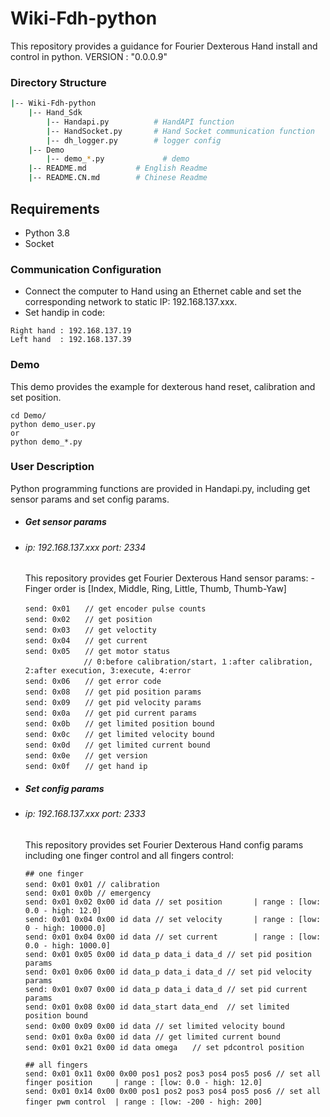 # Wiki-Fdh-python

This repository provides a guidance for Fourier Dexterous Hand install and control in python. VERSION : "0.0.0.9"


### Directory Structure


```bash
|-- Wiki-Fdh-python
    |-- Hand_Sdk
        |-- Handapi.py          # HandAPI function
        |-- HandSocket.py       # Hand Socket communication function
        |-- dh_logger.py        # logger config
    |-- Demo
        |-- demo_*.py             # demo 
    |-- README.md           # English Readme
    |-- README.CN.md        # Chinese Readme
```
## Requirements

- Python 3.8
- Socket


### Communication Configuration
- Connect the computer to Hand using an Ethernet cable and set the corresponding network to static IP: 192.168.137.xxx.
- Set handip in code:
```
Right hand : 192.168.137.19
Left hand  : 192.168.137.39 
```

### Demo 
This demo provides the example for dexterous hand reset, calibration and set position.
```
cd Demo/
python demo_user.py
or 
python demo_*.py
```


### User Description
Python programming functions are provided in Handapi.py, including get sensor params and set config params.

- ##### Get sensor params
- ###### ip: 192.168.137.xxx  port: 2334

    This repository provides get Fourier Dexterous Hand sensor params:
        - Finger order is [Index, Middle, Ring, Little, Thumb, Thumb-Yaw]
    ```
    send: 0x01　　// get encoder pulse counts　     
    send: 0x02　　// get position　                  
    send: 0x03　　// get veloctity                   
    send: 0x04　　// get current                     
    send: 0x05　　// get motor status              
                 // 0:before calibration/start，１:after calibration, 2:after execution, 3:execute, 4:error
    send: 0x06　　// get error code                  
    send: 0x08　　// get pid position params         
    send: 0x09　　// get pid velocity params        
    send: 0x0a　　// get pid current params         
    send: 0x0b　　// get limited position bound　   
    send: 0x0c　　// get limited velocity bound　   
    send: 0x0d　　// get limited current bound     
    send: 0x0e　　// get version                   
    send: 0x0f　　// get hand ip　                  
    ```
- ##### Set config params
- ###### ip: 192.168.137.xxx  port: 2333
    This repository provides set Fourier Dexterous Hand config params including one finger control and all fingers control:

    ```
    ## one finger
    send: 0x01 0x01 // calibration　                                 
    send: 0x01 0x0b // emergency                                      
    send: 0x01 0x02 0x00 id data // set position       | range : [low: 0.0 - high: 12.0]                   
    send: 0x01 0x04 0x00 id data // set velocity       | range : [low: 0 - high: 10000.0]                  
    send: 0x01 0x04 0x00 id data // set current        | range : [low: 0.0 - high: 1000.0]               
    send: 0x01 0x05 0x00 id data_p data_i data_d // set pid position params                   
    send: 0x01 0x06 0x00 id data_p data_i data_d // set pid velocity params         
    send: 0x01 0x07 0x00 id data_p data_i data_d // set pid current params       
    send: 0x01 0x08 0x00 id data_start data_end  // set limited position bound          
    send: 0x00 0x09 0x00 id data // set limited velocity bound　    
    send: 0x01 0x0a 0x00 id data // get limited current bound　    
    send: 0x01 0x21 0x00 id data omega　　// set pdcontrol position       
    
    ## all fingers
    send: 0x01 0x11 0x00 0x00 pos1 pos2 pos3 pos4 pos5 pos6 // set all finger position     | range : [low: 0.0 - high: 12.0]                   
    send: 0x01 0x14 0x00 0x00 pos1 pos2 pos3 pos4 pos5 pos6 // set all finger pwm control  | range : [low: -200 - high: 200]　                  
    ```